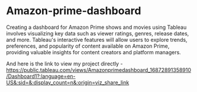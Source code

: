 # Amazon-prime-dashboard
Creating a dashboard for Amazon Prime shows and movies using Tableau involves visualizing key data such as viewer ratings, genres, release dates, and more. Tableau's interactive features will allow users to explore trends, preferences, and popularity of content available on Amazon Prime, providing valuable insights for content creators and platform managers.

And here is the link  to view my project directly - 
https://public.tableau.com/views/Amazonprimedashboard_16872891358910/Dashboard1?:language=en-US&:sid=&:display_count=n&:origin=viz_share_link
